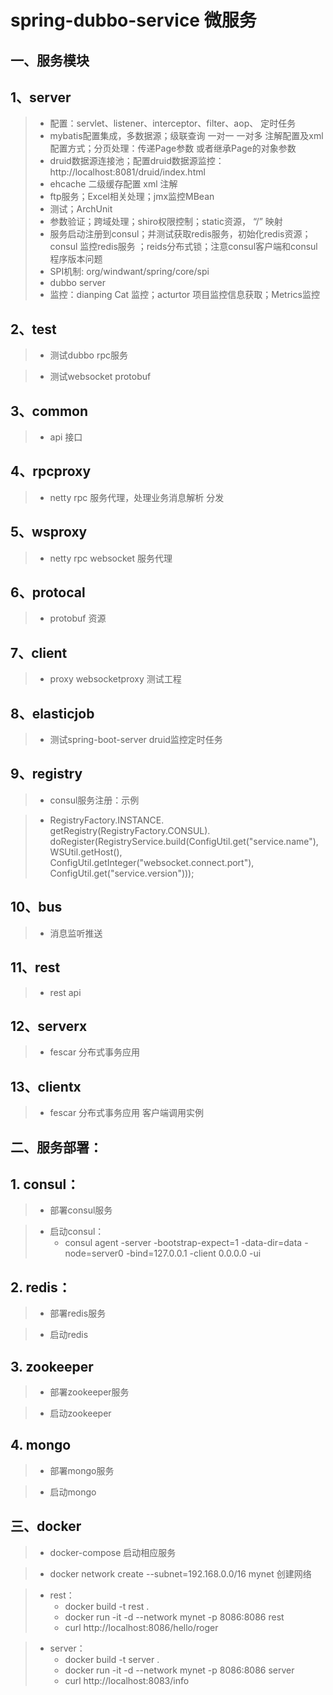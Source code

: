 spring-dubbo-service  微服务
============================


一、服务模块
---------------------

## 1、server

  >*  配置：servlet、listener、interceptor、filter、aop、 定时任务
  >*  mybatis配置集成，多数据源；级联查询 一对一 一对多 注解配置及xml配置方式；分页处理：传递Page参数 或者继承Page的对象参数
  >*  druid数据源连接池；配置druid数据源监控：http://localhost:8081/druid/index.html
  >*  ehcache 二级缓存配置 xml 注解 
  >*  ftp服务；Excel相关处理；jmx监控MBean
  >*  测试；ArchUnit
  >*  参数验证；跨域处理；shiro权限控制；static资源， “/” 映射 
  >*  服务启动注册到consul；并测试获取redis服务，初始化redis资源；consul 监控redis服务 ；reids分布式锁；注意consul客户端和consul程序版本问题
  >*  SPI机制: org/windwant/spring/core/spi
  >*  dubbo server
  >*  监控：dianping Cat 监控；acturtor 项目监控信息获取；Metrics监控

## 2、test

  >*  测试dubbo rpc服务

  >*  测试websocket protobuf

## 3、common

  >*  api 接口

## 4、rpcproxy

  >*  netty rpc 服务代理，处理业务消息解析 分发

## 5、wsproxy

  >*  netty rpc websocket 服务代理

## 6、protocal

  >*  protobuf 资源

## 7、client

  >*  proxy websocketproxy 测试工程

## 8、elasticjob

  >*  测试spring-boot-server druid监控定时任务


## 9、registry

  >*  consul服务注册：示例

  >*  RegistryFactory.INSTANCE.
                     getRegistry(RegistryFactory.CONSUL).
                     doRegister(RegistryService.build(ConfigUtil.get("service.name"),
                             WSUtil.getHost(),
                             ConfigUtil.getInteger("websocket.connect.port"),
                             ConfigUtil.get("service.version")));

## 10、bus

  >*  消息监听推送

## 11、rest

  >*  rest api

## 12、serverx

  >*  fescar 分布式事务应用

## 13、clientx

  >*  fescar 分布式事务应用 客户端调用实例


二、服务部署：
-----------------

## 1. consul：

>* 部署consul服务

>* 启动consul：
>    * consul agent -server -bootstrap-expect=1  -data-dir=data -node=server0 -bind=127.0.0.1 -client 0.0.0.0 -ui

## 2. redis：

>* 部署redis服务

>* 启动redis

## 3. zookeeper

>* 部署zookeeper服务

>* 启动zookeeper

## 4. mongo

>* 部署mongo服务

>* 启动mongo

三、docker
-----------------

>* docker-compose 启动相应服务

>* docker network create --subnet=192.168.0.0/16 mynet 创建网络

>* rest：
>    * docker build -t rest .
>    * docker run -it -d --network mynet -p 8086:8086 rest
>    * curl http://localhost:8086/hello/roger

>* server：
>    * docker build -t server .
>    * docker run -it -d --network mynet -p 8086:8086 server
>    * curl http://localhost:8083/info
